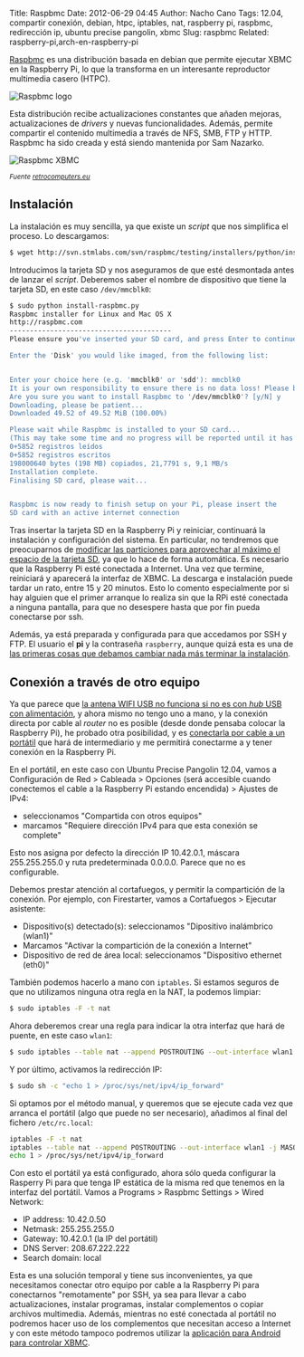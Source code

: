 Title: Raspbmc
Date: 2012-06-29 04:45
Author: Nacho Cano
Tags: 12.04, compartir conexión, debian, htpc, iptables, nat, raspberry pi, raspbmc, redirección ip, ubuntu precise pangolin, xbmc
Slug: raspbmc
Related: raspberry-pi,arch-en-raspberry-pi

[Raspbmc][] es una distribución basada en debian que permite ejecutar
XBMC en la Raspberry Pi, lo que la transforma en un interesante
reproductor multimedia casero (HTPC).

![Raspbmc logo]({static}/images/raspbmc-logo.png)

Esta distribución recibe actualizaciones constantes que añaden mejoras,
actualizaciones de _drivers_ y nuevas funcionalidades. Además, permite
compartir el contenido multimedia a través de NFS, SMB, FTP y HTTP.
Raspbmc ha sido creada y está siendo mantenida por Sam Nazarko.

![Raspbmc XBMC]({static}/images/raspbmc-xbmc-300x196.jpg)

<small>_Fuente [retrocomputers.eu][]_</small>


Instalación
-----------

La instalación es muy sencilla, ya que existe un _script_ que nos
simplifica el proceso. Lo descargamos:

```bash
$ wget http://svn.stmlabs.com/svn/raspbmc/testing/installers/python/install.py
```

Introducimos la tarjeta SD y nos aseguramos de que esté desmontada antes
de lanzar el _script_. Deberemos saber el nombre de dispositivo que
tiene la tarjeta SD, en este caso `/dev/mmcblk0`:

```bash
$ sudo python install-raspbmc.py
Raspbmc installer for Linux and Mac OS X
http://raspbmc.com
----------------------------------------
Please ensure you've inserted your SD card, and press Enter to continue.

Enter the 'Disk' you would like imaged, from the following list:


Enter your choice here (e.g. 'mmcblk0' or 'sdd'): mmcblk0
It is your own responsibility to ensure there is no data loss! Please backup your system before imaging
Are you sure you want to install Raspbmc to '/dev/mmcblk0'? [y/N] y
Downloading, please be patient...
Downloaded 49.52 of 49.52 MiB (100.00%)

Please wait while Raspbmc is installed to your SD card...
(This may take some time and no progress will be reported until it has finished.)
0+5852 registros leídos
0+5852 registros escritos
198000640 bytes (198 MB) copiados, 21,7791 s, 9,1 MB/s
Installation complete.
Finalising SD card, please wait...


Raspbmc is now ready to finish setup on your Pi, please insert the
SD card with an active internet connection
```

Tras insertar la tarjeta SD en la Raspberry Pi y reiniciar, continuará
la instalación y configuración del sistema. En particular, no tendremos
que preocuparnos de [modificar las particiones para aprovechar al máximo
el espacio de la tarjeta SD][], ya que lo hace de forma automática. Es
necesario que la Raspberry Pi esté conectada a Internet. Una vez que
termine, reiniciará y aparecerá la interfaz de XBMC. La descarga e
instalación puede tardar un rato, entre 15 y 20 minutos. Esto lo comento
especialmente por si hay alguien que el primer arranque lo realiza sin
que la RPi esté conectada a ninguna pantalla, para que no desespere
hasta que por fin pueda conectarse por ssh.

Además, ya está preparada y configurada para que accedamos por SSH y
FTP. El usuario el __pi__ y la contraseña `raspberry`, aunque quizá esta
es una de [las primeras cosas que debamos cambiar nada más terminar la
instalación][].

Conexión a través de otro equipo
--------------------------------

Ya que parece que [la antena WIFI USB no funciona si no es con _hub_ USB
con alimentación][], y ahora mismo no tengo uno a mano, y la conexión
directa por cable al _router_ no es posible (desde donde pensaba colocar
la Raspberry Pi), he probado otra posibilidad, y es [conectarla por
cable a un portátil][] que hará de intermediario y me permitirá
conectarme a y tener conexión en la Raspberry Pi.

En el portátil, en este caso con Ubuntu Precise Pangolin 12.04, vamos a
Configuración de Red > Cableada > Opciones (será accesible cuando
conectemos el cable a la Raspberry Pi estando encendida) > Ajustes de
IPv4:

-   seleccionamos "Compartida con otros equipos"
-   marcamos "Requiere dirección IPv4 para que esta conexión se
    complete"

Esto nos asigna por defecto la dirección IP 10.42.0.1, máscara
255.255.255.0 y ruta predeterminada 0.0.0.0. Parece que no es
configurable.

Debemos prestar atención al cortafuegos, y permitir la compartición de la
conexión. Por ejemplo, con Firestarter, vamos a Cortafuegos > Ejecutar
asistente:

-   Dispositivo(s) detectado(s): seleccionamos "Dipositivo inalámbrico
    (wlan1)"
-   Marcamos "Activar la compartición de la conexión a Internet"
-   Dispositivo de red de área local: seleccionamos "Dispositivo
    ethernet (eth0)"

También podemos hacerlo a mano con `iptables`. Si estamos seguros de que
no utilizamos ninguna otra regla en la NAT, la podemos limpiar:

```bash
$ sudo iptables -F -t nat
```

Ahora deberemos crear una regla para indicar la otra interfaz que hará
de puente, en este caso `wlan1`:

```bash
$ sudo iptables --table nat --append POSTROUTING --out-interface wlan1 -j MASQUERADE
```

Y por último, activamos la redirección IP:

```bash
$ sudo sh -c "echo 1 > /proc/sys/net/ipv4/ip_forward"
```

Si optamos por el método manual, y queremos que se ejecute cada vez que
arranca el portátil (algo que puede no ser necesario), añadimos al final
del fichero `/etc/rc.local`:

```bash
iptables -F -t nat
iptables --table nat --append POSTROUTING --out-interface wlan1 -j MASQUERADE
echo 1 > /proc/sys/net/ipv4/ip_forward
```

Con esto el portátil ya está configurado, ahora sólo queda configurar la
Rasperry Pi para que tenga IP estática de la misma red que tenemos en la
interfaz del portátil. Vamos a Programs > Raspbmc Settings > Wired
Network:

-   IP address: 10.42.0.50
-   Netmask: 255.255.255.0
-   Gateway: 10.42.0.1 (la IP del portátil)
-   DNS Server: 208.67.222.222
-   Search domain: local

Esta es una solución temporal y tiene sus inconvenientes, ya que
necesitamos conectar otro equipo por cable a la Raspberry Pi para
conectarnos "remotamente" por SSH, ya sea para llevar a cabo
actualizaciones, instalar programas, instalar complementos o copiar
archivos multimedia. Además, mientras no esté conectada al portátil no
podremos hacer uso de los complementos que necesitan acceso a Internet y
con este método tampoco podremos utilizar la [aplicación para Android
para controlar XBMC][].

  [Raspbmc]: http://www.raspbmc.com/
    "Raspbmc"
  [retrocomputers.eu]: http://www.retrocomputers.eu/2012/06/20/watching-micro-men-via-xbmc-on-the-raspberry-pi/
    "retrocomputers.eu"
  [modificar las particiones para aprovechar al máximo el espacio de la tarjeta SD]: {filename}/admin/raspberry-pi.md
    "modificar las particiones para aprovechar al máximo el espacio de la tarjeta SD"
  [comment]: # (fragment eliminado del enlace anterior #aprovechando-todo-el-espacio-de-la-tarjeta-sd)
  [las primeras cosas que debamos cambiar nada más terminar la instalación]: {filename}/admin/raspberry-pi.md
    "las primeras cosas que debamos cambiar nada más terminar la instalación"
  [comment]: # (fragment eliminado del enlace anterior #despues-de-instalar-debian)
  [la antena WIFI USB no funciona si no es con _hub_ USB con alimentación]: {filename}/admin/raspberry-pi.md
    "la antena WIFI USB no funciona si no es con _hub_ USB con alimentación"
  [comment]: # (fragment eliminado del enlace anterior #conexion-inalambrica-con-una-antena-wifi-usb)
  [conectarla por cable a un portátil]: http://www.raspberrypi.org/phpBB3/viewtopic.php?t=6997&p=94689
    "conectarla por cable a un portátil"
  [aplicación para Android para controlar XBMC]: https://play.google.com/store/apps/details?id=org.xbmc.android.remote
    "aplicación para Android para controlar XBMC"
